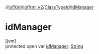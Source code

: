 //[iofXml](../../../index.md)/[iofXml.v2](../index.md)/[ClassTypeId](index.md)/[idManager](id-manager.md)

# idManager

[jvm]\
protected open var [idManager](id-manager.md): [String](https://docs.oracle.com/javase/8/docs/api/java/lang/String.html)

